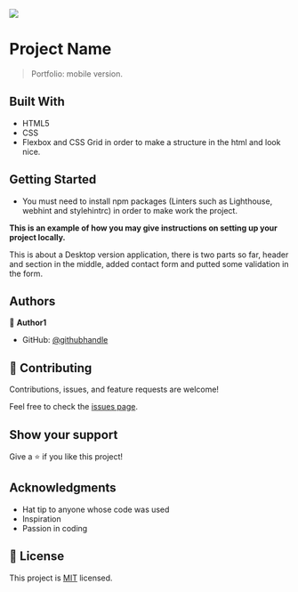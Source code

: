 ![](https://img.shields.io/badge/Microverse-blueviolet)

# Project Name

> Portfolio: mobile version.


## Built With

- HTML5
- CSS
- Flexbox and CSS Grid in order to make a structure in the html and look nice.

## Getting Started

- You must need to install npm packages (Linters such as Lighthouse, webhint and stylehintrc) in order to make work the project.

**This is an example of how you may give instructions on setting up your project locally.**

This is about a Desktop version application, there is two parts so far, header and section in the middle, added contact form and putted some validation in the form.

## Authors

👤 **Author1**

- GitHub: [@githubhandle](https://github.com/armandocomellas1)

## 🤝 Contributing

Contributions, issues, and feature requests are welcome!

Feel free to check the [issues page](../../issues/).

## Show your support

Give a ⭐️ if you like this project!

## Acknowledgments

- Hat tip to anyone whose code was used
- Inspiration
- Passion in coding

## 📝 License

This project is [MIT](./MIT.md) licensed.
